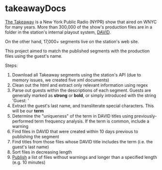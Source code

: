 # takeawayDocs
[The Takeaway](https://www.wnycstudios.org/podcasts/takeaway) is a New York Public Radio (NYPR) show that aired on WNYC for many years.
More than 300,000 of the show's production files are in a folder in the station's internal playout system, [DAVID](https://www.davidsystems.com/).

On the other hand, 17,000+ segments live on the station's web site.

This project aimed to match the published segments with the production files using the guest's name.

Steps:

1. Download all Takeaway segments using the station's API (due to memory issues, we created five xml documents)
2. Clean out the html and extract only relevant information using regex
3. Parse out guests within the descriptions of each segment. Guests are generally marked as **strong** or **bold**, or simply introduced with the string 'Guest: '
4. Extract the guest's last name, and transliterate special characters. This will be our **term**
5. Determine the "uniqueness" of the term in DAVID titles using previously-performed term frequency analysis. If the term is common, include a warning
6. Find files in DAVID that were created within 10 days previous to publishing the segment
7. Find titles from those files whose DAVID title includes the term (i.e. the guest's last name)
8. Sort files in decreasing length
9. [Publish](https://marcossueiro.github.io/publishDocs/) a list of files without warnings and longer than a specified length (e.g. 10 minutes)
